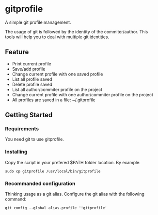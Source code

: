 # gitprofile

A simple git profile management.

The usage of git is followed by the identity of the commiter/author.
This tools will help you to deal with multiple git identities.

## Feature
* Print current profile
* Save/add profile
* Change current profile with one saved profile
* List all profile saved
* Delete profile saved
* List all author/commiter profile on the project
* Change current profile with one author/commiter profile on the project
* All profiles are saved in a file: ~/.gitprofile

## Getting Started

### Requirements
You need git to use gitprofile.

### Installing
Copy the script in your prefered $PATH folder location.
By example:
```
sudo cp gitprofile /usr/local/bin/gitprofile
```

### Recommanded configuration
Thinking usage as a git alias.
Configure the git alias with the following command:
```
git config --global alias.profile '!gitprofile'
```

